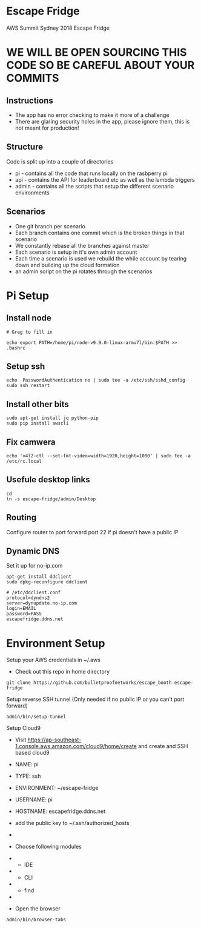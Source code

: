 # Escape Fridge

AWS Summit Sydney 2018 Escape Fridge

# WE WILL BE OPEN SOURCING THIS CODE SO BE CAREFUL ABOUT YOUR COMMITS

## Instructions

* The app has no error checking to make it more of a challenge
* There are glaring security holes in the app, please ignore them, this is not
  meant for production!

## Structure

Code is split up into a couple of directories

* pi - contains all the code that runs locally on the rasbperry pi
* api - contains the API for leaderboard etc as well as the lambda triggers
* admin - contains all the scripts that setup the different scenario
  environments

## Scenarios

* One git branch per scenario
* Each branch contains one commit which is the broken things in that scenario
* We constantly rebase all the branches against master
* Each scenario is setup in it's own admin account
* Each time a scenario is used we rebuild the while account by tearing down and
  building up the cloud formation
* an admin script on the pi rotates through the scenarios

# Pi Setup

## Install node
```
# Greg to fill in

echo export PATH=/home/pi/node-v9.9.0-linux-armv7l/bin:$PATH >> .bashrc
```

## Setup ssh
```
echo  PasswordAuthentication no | sudo tee -a /etc/ssh/sshd_config
sudo ssh restart
```

## Install other bits
```
sudo apt-get install jq python-pip
sudo pip install awscli
```

## Fix camwera
```
echo 'v4l2-ctl --set-fmt-video=width=1920,height=1080' | sudo tee -a /etc/rc.local
```

## Usefule desktop links

```
cd
ln -s escape-fridge/admin/Desktop
```

## Routing

Configure router to port forward port 22 if pi doesn't have a public IP

## Dynamic DNS

Set it up for no-ip.com
```
apt-get install ddclient
sudo dpkg-reconfigure ddclient

# /etc/ddclient.conf
protocol=dyndns2
server=dynupdate.no-ip.com
login=EMAIL
password=PASS
escapefridge.ddns.net
```

# Environment Setup

Setup your AWS credentials in ~/.aws

* Check out this repo in home directory
```
git clone https://github.com/bulletproofnetworks/escape_booth escape-fridge
```

Setup reverse SSH tunnel (Only needed if no public IP or you can't port forward)
```
admin/bin/setup-tunnel
```

Setup Cloud9
* Visit https://ap-southeast-1.console.aws.amazon.com/cloud9/home/create and create and SSH based cloud9
* NAME: pi
* TYPE: ssh
* ENVIRONMENT: ~/escape-fridge
* USERNAME: pi
* HOSTNAME: escapefridge.ddns.net
* add the public key to ~/.ssh/authorized_hosts
*
*  Choose following modules
*    * IDE
*    * CLI
*    * find
* 

* Open the browser
```
admin/bin/browser-tabs
```
